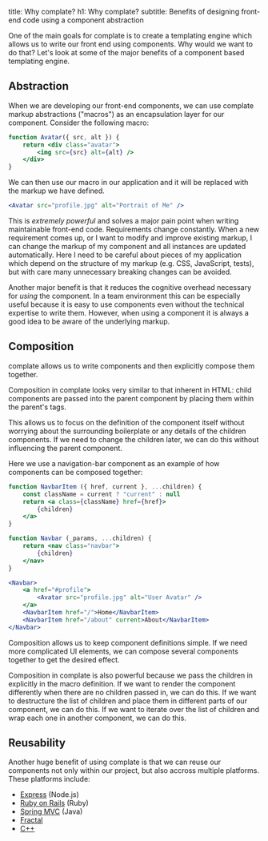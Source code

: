 title: Why complate?
h1: Why complate?
subtitle: Benefits of designing front-end code using a component abstraction

One of the main goals for complate is to create a templating engine which
allows us to write our front end using components. Why would we want to do
that? Let's look at some of the major benefits of a component based templating
engine.

Abstraction
-----------

When we are developing our front-end components, we can use complate markup
abstractions ("macros") as an encapsulation layer for our component. Consider
the following macro:

```jsx
function Avatar({ src, alt }) {
    return <div class="avatar">
        <img src={src} alt={alt} />
    </div>
}
```

We can then use our macro in our application and it will be replaced with the
markup we have defined.

```jsx
<Avatar src="profile.jpg" alt="Portrait of Me" />
```

This is _extremely powerful_ and solves a major pain point when writing
maintainable front-end code. Requirements change constantly. When a new
requirement comes up, or I want to modify and improve existing markup, I can
change the markup of my component and all instances are updated automatically.
Here I need to be careful about pieces of my application which depend on the
structure of my markup (e.g. CSS, JavaScript, tests), but with care many
unnecessary breaking changes can be avoided.

Another major benefit is that it reduces the cognitive overhead necessary for
_using_ the component. In a team environment this can be especially useful
because it is easy to use components even without the technical expertise to
write them. However, when using a component it is always a good idea to be
aware of the underlying markup.


Composition
-----------

complate allows us to write components and then explicitly compose them
together.

Composition in complate looks very similar to that
inherent in HTML: child components are passed into the parent component
by placing them within the parent's tags.

This allows us to focus on the definition of the component itself without
worrying about the surrounding boilerplate or any details of the children
components. If we need to change the children later, we can do this without
influencing the parent component.

Here we use a navigation-bar component as an example of how components can be
composed together:

```jsx
function NavbarItem ({ href, current }, ...children) {
    const className = current ? "current" : null
    return <a class={className} href={href}>
        {children}
    </a>
}

function Navbar (_params, ...children) {
    return <nav class="navbar">
        {children}
    </nav>
}

<Navbar>
    <a href="#profile">
        <Avatar src="profile.jpg" alt="User Avatar" />
    </a>
    <NavbarItem href="/">Home</NavbarItem>
    <NavbarItem href="/about" current>About</NavbarItem>
</Navbar>
```

Composition allows us to keep component definitions simple. If we need more
complicated UI elements, we can compose several components together to get
the desired effect.

Composition in complate is also powerful because we pass the children in
explicitly in the macro definition. If we want to render the component
differently when there are no children passed in, we can do this. If we
want to destructure the list of children and place them in different parts
of our component, we can do this. If we want to iterate over the list of
children and wrap each one in another component, we can do this.


Reusability
-----------

Another huge benefit of using complate is that we can reuse our components
not only within our project, but also accross multiple platforms. These platforms
include:

* [Express](https://github.com/complate/complate-express) (Node.js)
* [Ruby on Rails](https://github.com/complate/complate-ruby) (Ruby)
* [Spring MVC](https://github.com/complate/complate-spring-mvc) (Java)
* [Fractal](https://github.com/complate/complate-fractal)
* [C++](https://github.com/tmehnert/complate-cpp)
